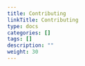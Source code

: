```yaml
---
title: Contributing
linkTitle: Contributing
type: docs
categories: []
tags: []
description: ""
weight: 30
---
```


